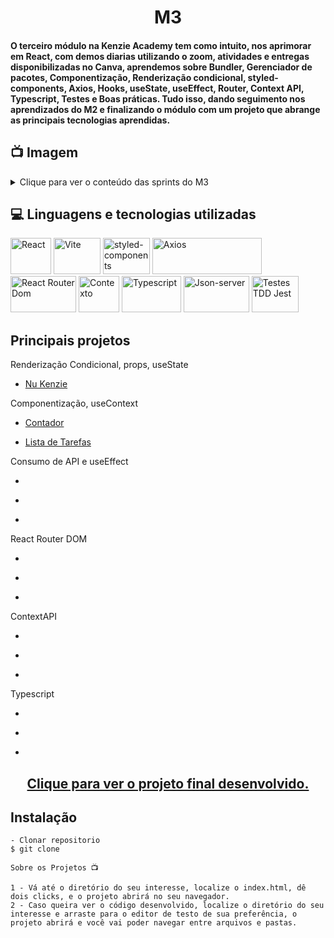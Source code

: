 <h1 align="center">M3</h1>
<h4>O terceiro módulo na Kenzie Academy tem como intuito, nos aprimorar em React, com demos diarias utilizando o zoom, atividades e entregas disponibilizadas no Canva, aprendemos sobre Bundler, Gerenciador de pacotes, Componentização, Renderização condicional, styled-components, Axios, Hooks, useState, useEffect, Router, Context API, Typescript, Testes e Boas práticas. Tudo isso, dando seguimento nos aprendizados do M2 e finalizando o módulo com um projeto que abrange as principais tecnologias aprendidas.</h4>

## 📺 Imagem

<details>
  
<summary>Clique para ver o conteúdo das sprints do M3</summary>

![Printscreen](https://github.com/community/community/assets/57195630/79967b99-1979-4ddd-840b-28b91bce0ddb)

</details> 

## 💻 Linguagens e tecnologias utilizadas
<p align="left"> 
<img src="https://upload.wikimedia.org/wikipedia/commons/thumb/a/a7/React-icon.svg/1150px-React-icon.svg.png" alt="React" width="65" height="58" max-width="100%">
<img src="https://vitejs.dev/logo-with-shadow.png" alt="Vite" width="75" height="58" max-width="100%">
<img src="https://styled-components.com/logo.png" alt="styled-components" width="75" height="58" max-width="100%">
<img src="https://upload.wikimedia.org/wikipedia/commons/thumb/d/d1/Axios_%28computer_library%29_logo.svg/2560px-Axios_%28computer_library%29_logo.svg.png" alt="Axios" width="175" height="58" max-width="100%">
<img src="https://cdn-media-1.freecodecamp.org/images/1*TKvlTeNqtkp1s-eVB5Hrvg@2x.png" alt="React Router Dom" width="105" height="58" max-width="100%">
<img src="https://user-images.githubusercontent.com/33676/111815108-4695b900-88a9-11eb-8b61-3c45b40d4df6.png" alt="Contexto" width="65" height="58" max-width="100%">
<img src="https://res.cloudinary.com/practicaldev/image/fetch/s--LkL103Qa--/c_imagga_scale,f_auto,fl_progressive,h_900,q_auto,w_1600/https://d2eip9sf3oo6c2.cloudfront.net/tags/images/000/000/377/landscape/typescriptlang.png" alt="Typescript" width="95" height="58" max-width="100%">
<img src="https://miro.medium.com/v2/resize:fit:1200/1*_E_IgTRs7ZiTYjNE_1OrRA.png" alt="Json-server" width="105" height="58" max-width="100%">
<img src="https://miro.medium.com/v2/resize:fit:300/1*veOyRtKTPeoqC_VlWNUc5Q.png" alt="Testes TDD Jest" width="75" height="58" max-width="100%">
  

## Principais projetos 
  
  Renderização Condicional, props, useState 
  - <p><a target=blank href="https://github.com/jveiiga/project-nu-kenzie">Nu Kenzie</a></p>

  Componentização, useContext
  - <p><a target=blank href="https://github.com/jveiiga/project-counter">Contador</a></p>
  - <p><a target=blank href="https://github.com/jveiiga/project-todo-list">Lista de Tarefas</a></p>
  
  Consumo de API e useEffect
  - <p><a target=blank href=""></a></p>
  - <p><a target=blank href=""></a></p>
  - <p><a target=blank href=""></a></p>

  React Router DOM
  - <p><a target=blank href=""></a></p>
  - <p><a target=blank href=""></a></p>
  - <p><a target=blank href=""></a></p>

  ContextAPI
  - <p><a target=blank href=""></a></p>
  - <p><a target=blank href=""></a></p>
  - <p><a target=blank href=""></a></p>

  Typescript
  - <p><a target=blank href=""></a></p>
  - <p><a target=blank href=""></a></p>
  - <p><a target=blank href=""></a></p>

  
  <h2 align="center"><a target=blank href="">Clique para ver o projeto final desenvolvido.</a></h2>

## Instalação

    - Clonar repositorio
    $ git clone 

    Sobre os Projetos 📺
    
    1 - Vá até o diretório do seu interesse, localize o index.html, dê dois clicks, e o projeto abrirá no seu navegador.
    2 - Caso queira ver o código desenvolvido, localize o diretório do seu interesse e arraste para o editor de testo de sua preferência, o projeto abrirá e você vai poder navegar entre arquivos e pastas.
